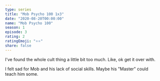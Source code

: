 ```yaml
---
type: series
title: "Mob Psycho 100 1x3"
date: "2020-08-20T00:00:00"
name: "Mob Psycho 100"
season: 1
episode: 3
rating: 2
ratingEmoji: "⭐️⭐️"
share: false
---
```


I've found the whole cult thing a little bit too much. Like, ok get it over with.

I felt sad for Mob and his lack of social skills. Maybe his "Master" could teach him some.
